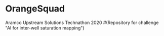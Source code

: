 # OrangeSquad
Aramco Upstream Solutions Technathon 2020
#(Repository for challenge "AI for inter-well saturation mapping")
